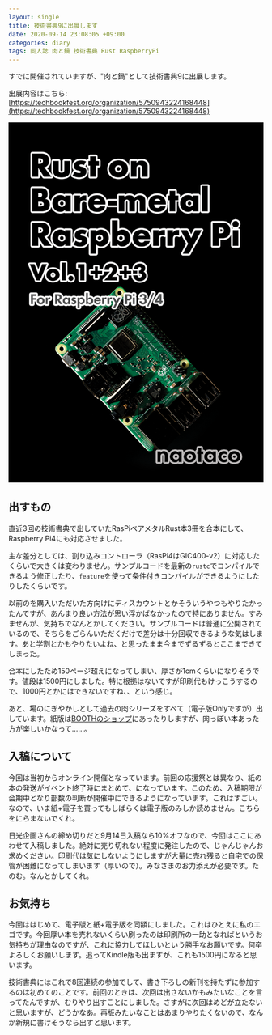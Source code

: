 ```yaml
---
layout: single
title: 技術書典9に出展します
date: 2020-09-14 23:08:05 +09:00
categories: diary
tags: 同人誌 肉と鍋 技術書典 Rust RaspberryPi
---
```


すでに開催されていますが、"肉と鍋"として技術書典9に出展します。

出展内容はこちら: [https://techbookfest.org/organization/5750943224168448](https://techbookfest.org/organization/5750943224168448)

![表紙](/assets/images/posts/2020/rust-cover.png)

## 出すもの

直近3回の技術書典で出していたRasPiベアメタルRust本3冊を合本にして、Raspberry Pi4にも対応させました。

主な差分としては、割り込みコントローラ（RasPi4はGIC400-v2）に対応したくらいで大きくは変わりません。サンプルコードを最新の`rustc`でコンパイルできるよう修正したり、`feature`を使って条件付きコンパイルができるようにしたりしたくらいです。

以前のを購入いただいた方向けにディスカウントとかそういうやつもやりたかったんですが、あんまり良い方法が思い浮かばなかったので特にありません。すみませんが、気持ちでなんとかしてください。サンプルコードは普通に公開されているので、そちらをごらんいただくだけで差分は十分回収できるような気はします。あと学割とかもやりたいよね、と思ったまま今までずるずるとここまできてしまった。

合本にしたため150ページ超えになってしまい、厚さが1cmくらいになりそうです。値段は1500円にしました。特に根拠はないですが印刷代もけっこうするので、1000円とかにはできないですね、、という感じ。

あと、場のにぎやかしとして過去の肉シリーズをすべて（電子版Onlyですが）出しています。紙版は[BOOTHのショップ](https://nikutonabe.booth.pm/)にあったりしますが、肉っぽい本あった方が楽しいかなって……。

## 入稿について

今回は当初からオンライン開催となっています。前回の応援祭とは異なり、紙の本の発送がイベント終了時にまとめて、になっています。このため、入稿期限が会期中となり部数の判断が開催中にできるようになっています。これはすごい。なので、いま紙+電子を買ってもしばらくは電子版のみしか読めません。こちらをにらまないでくれ。

日光企画さんの締め切りだと9月14日入稿なら10%オフなので、今回はここにあわせて入稿しました。絶対に売り切れない程度に発注したので、じゃんじゃんお求めください。印刷代は気にしないようにしますが大量に売れ残ると自宅での保管が困難になってしまいます（厚いので）。みなさまのお力添えが必要です。たのむ。なんとかしてくれ。

## お気持ち

今回ははじめて、電子版と紙+電子版を同額にしました。これはひとえに私のエゴです。今回厚い本を売れないくらい刷ったのは印刷所の一助となればというお気持ちが理由なのですが、これに協力してほしいという勝手なお願いです。何卒よろしくお願いします。追ってKindle版も出ますが、これも1500円になると思います。

技術書典にはこれで8回連続の参加でして、書き下ろしの新刊を持たずに参加するのは初めてのことです。前回のときは、次回は出さないかもみたいなことを言ってたんですが、むりやり出すことにしました。さすがに次回はめどが立たないと思いますが、どうかなあ。再版みたいなことはあまりやりたくないので、なんか新規に書けそうなら出すと思います。






